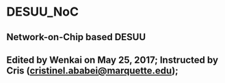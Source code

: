 # DESUU_NoC
Network-on-Chip based DESUU
-------------------------------------------------------------------------------------------------------------------------
Edited by Wenkai on May 25, 2017;
Instructed by Cris (cristinel.ababei@marquette.edu);
-------------------------------------------------------------------------------------------------------------------------
